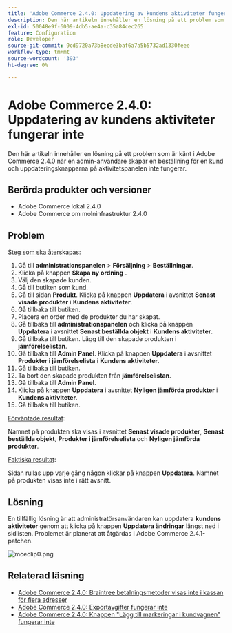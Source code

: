 ```yaml
---
title: 'Adobe Commerce 2.4.0: Uppdatering av kundens aktiviteter fungerar inte'
description: Den här artikeln innehåller en lösning på ett problem som är känt i Adobe Commerce 2.4.0 när en admin-användare skapar en beställning för en kund och uppdateringsknapparna på aktivitetspanelen inte fungerar.
exl-id: 50048e9f-6009-4db5-ae4a-c35a84cec265
feature: Configuration
role: Developer
source-git-commit: 9cd9720a73b8ecde3baf6a7a5b5732ad1330feee
workflow-type: tm+mt
source-wordcount: '393'
ht-degree: 0%

---
```


# Adobe Commerce 2.4.0: Uppdatering av kundens aktiviteter fungerar inte

Den här artikeln innehåller en lösning på ett problem som är känt i Adobe Commerce 2.4.0 när en admin-användare skapar en beställning för en kund och uppdateringsknapparna på aktivitetspanelen inte fungerar.

## Berörda produkter och versioner

* Adobe Commerce lokal 2.4.0
* Adobe Commerce om molninfrastruktur 2.4.0

## Problem

<u>Steg som ska återskapas</u>:

1. Gå till **administrationspanelen** > **Försäljning** > **Beställningar**.
1. Klicka på knappen **Skapa ny ordning** .
1. Välj den skapade kunden.
1. Gå till butiken som kund.
1. Gå till sidan **Produkt**. Klicka på knappen **Uppdatera** i avsnittet **Senast visade produkter** i **Kundens aktiviteter**.
1. Gå tillbaka till butiken.
1. Placera en order med de produkter du har skapat.
1. Gå tillbaka till **administrationspanelen** och klicka på knappen **Uppdatera** i avsnittet **Senast beställda objekt** i **Kundens aktiviteter**.
1. Gå tillbaka till butiken. Lägg till den skapade produkten i **jämförelselistan**.
1. Gå tillbaka till **Admin Panel**. Klicka på knappen **Uppdatera** i avsnittet **Produkter i jämförelselista** i **Kundens aktiviteter**.
1. Gå tillbaka till butiken.
1. Ta bort den skapade produkten från **jämförelselistan**.
1. Gå tillbaka till **Admin Panel**.
1. Klicka på knappen **Uppdatera** i avsnittet **Nyligen jämförda produkter** i **Kundens aktiviteter**.
1. Gå tillbaka till butiken.

<u>Förväntade resultat</u>:

Namnet på produkten ska visas i avsnittet **Senast visade produkter**, **Senast beställda objekt**, **Produkter i jämförelselista** och **Nyligen jämförda produkter**.

<u>Faktiska resultat</u>:

Sidan rullas upp varje gång någon klickar på knappen **Uppdatera**. Namnet på produkten visas inte i rätt avsnitt.

## Lösning

En tillfällig lösning är att administratörsanvändaren kan uppdatera **kundens aktiviteter** genom att klicka på knappen **Uppdatera ändringar** längst ned i sidlisten. Problemet är planerat att åtgärdas i Adobe Commerce 2.4.1-patchen.

![mceclip0.png](assets/mceclip0.png)

## Relaterad läsning

* [Adobe Commerce 2.4.0: Braintree betalningsmetoder visas inte i kassan för flera adresser](/help/troubleshooting/payments/magento-2-4-0-braintree-not-in-multiple-addresses-checkout.md)
* [Adobe Commerce 2.4.0: Exportavgifter fungerar inte](/help/troubleshooting/miscellaneous/magento-2-4-0-known-issue-export-tax-rates-does-not-work.md)
* [Adobe Commerce 2.4.0: Knappen &quot;Lägg till markeringar i kundvagnen&quot; fungerar inte](/help/troubleshooting/miscellaneous/magento-2-4-0-add-selections-to-my-cart-does-not-work.md)
